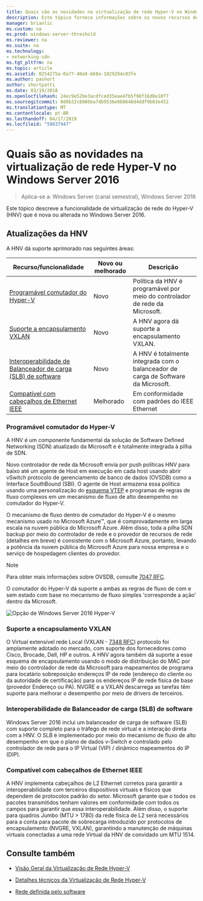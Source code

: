 ```yaml
---
title: Quais são as novidades na virtualização de rede Hyper-V no Windows Server 2016
description: Este tópico fornece informações sobre os novos recursos de virtualização de rede do Hyper-V no Windows Server 2016
manager: brianlic
ms.custom: na
ms.prod: windows-server-threshold
ms.reviewer: na
ms.suite: na
ms.technology:
- networking-sdn
ms.tgt_pltfrm: na
ms.topic: article
ms.assetid: 0254275a-0a77-40a9-b68a-1029284c03fe
ms.author: pashort
author: shortpatti
ms.date: 03/19/2018
ms.openlocfilehash: 24ec9e52be3acdfced35eae4fb5f98f16d8e18f7
ms.sourcegitcommit: 0d0b32c8986ba7db9536e0b8648d4ddf9b03e452
ms.translationtype: MT
ms.contentlocale: pt-BR
ms.lasthandoff: 04/17/2019
ms.locfileid: "59837947"
---
```

# <a name="whats-new-in-hyper-v-network-virtualization-in-windows-server-2016"></a>Quais são as novidades na virtualização de rede Hyper-V no Windows Server 2016

>Aplica-se a: Windows Server (canal semestral), Windows Server 2016

Este tópico descreve a funcionalidade de virtualização de rede do Hyper-V (HNV) que é nova ou alterada no Windows Server 2016.  
  
## <a name="BKMK_IPAM2012R2"></a>Atualizações da HNV  
A HNV dá suporte aprimorado nas seguintes áreas:  
  
|Recurso/funcionalidade|Novo ou melhorado|Descrição|  
|--------------------------|-------------------|---------------|  
|[Programável comutador do Hyper-V](../../../sdn/technologies/hyper-v-network-virtualization/../../../sdn/technologies/hyper-v-network-virtualization/../../../sdn/technologies/hyper-v-network-virtualization/../../../sdn/technologies/hyper-v-network-virtualization/whats-new-hyperv-network-virtualization-windows-server.md#SDN)|Novo|Política da HNV é programável por meio do controlador de rede da Microsoft.|  
|[Suporte a encapsulamento VXLAN](../../../sdn/technologies/hyper-v-network-virtualization/../../../sdn/technologies/hyper-v-network-virtualization/../../../sdn/technologies/hyper-v-network-virtualization/../../../sdn/technologies/hyper-v-network-virtualization/whats-new-hyperv-network-virtualization-windows-server.md#VXLAN)|Novo|A HNV agora dá suporte a encapsulamento VXLAN.|  
|[Interoperabilidade de Balanceador de carga (SLB) de software](../../../sdn/technologies/hyper-v-network-virtualization/../../../sdn/technologies/hyper-v-network-virtualization/../../../sdn/technologies/hyper-v-network-virtualization/../../../sdn/technologies/hyper-v-network-virtualization/whats-new-hyperv-network-virtualization-windows-server.md#SLB)|Novo|A HNV é totalmente integrada com o balanceador de carga de Software da Microsoft.|  
|[Compatível com cabeçalhos de Ethernet IEEE](../../../sdn/technologies/hyper-v-network-virtualization/../../../sdn/technologies/hyper-v-network-virtualization/../../../sdn/technologies/hyper-v-network-virtualization/../../../sdn/technologies/hyper-v-network-virtualization/whats-new-hyperv-network-virtualization-windows-server.md#L2)|Melhorado|Em conformidade com padrões do IEEE Ethernet|  
  
### <a name="SDN"></a>Programável comutador do Hyper-V  
A HNV é um componente fundamental da solução de Software Defined Networking (SDN) atualizado da Microsoft e é totalmente integrada à pilha de SDN.  
  
Novo controlador de rede da Microsoft envia por push políticas HNV para baixo até um agente de Host em execução em cada host usando abrir vSwitch protocolo de gerenciamento de banco de dados (OVSDB) como a Interface SouthBound (SBI). O agente de Host armazena essa política usando uma personalização do [esquema VTEP](https://github.com/openvswitch/ovs/blob/master/vtep/vtep.ovsschema) e programas de regras de fluxo complexos em um mecanismo de fluxo de alto desempenho no comutador do Hyper-V.  
  
O mecanismo de fluxo dentro de comutador do Hyper-V é o mesmo mecanismo usado no Microsoft Azure&trade;, que é comprovadamente em larga escala na nuvem pública do Microsoft Azure. Além disso, toda a pilha SDN backup por meio do controlador de rede e o provedor de recursos de rede (detalhes em breve) é consistente com o Microsoft Azure, portanto, levando a potência da nuvem pública do Microsoft Azure para nossa empresa e o serviço de hospedagem clientes do provedor.  
  
> [!NOTE]  
> Para obter mais informações sobre OVSDB, consulte [7047 RFC](https://www.rfc-editor.org/info/rfc7047).  
  
O comutador do Hyper-V dá suporte a ambas as regras de fluxo de com e sem estado com base no mecanismo de fluxo simples 'corresponde a ação' dentro da Microsoft.  
 
![Opção de Windows Server 2016 Hyper-V](../../../media/what-s-new-in-hyper-v-network-virtualization-in-windows-server/HNVOverview.png)  
  
### <a name="VXLAN"></a>Suporte a encapsulamento VXLAN  
O Virtual extensível rede Local (VXLAN - [7348 RFC](https://www.rfc-editor.org/info/rfc7348)) protocolo foi amplamente adotado no mercado, com suporte dos fornecedores como Cisco, Brocade, Dell, HP e outros. A HNV agora também dá suporte a esse esquema de encapsulamento usando o modo de distribuição do MAC por meio do controlador de rede da Microsoft para mapeamentos de programa para locatário sobreposição endereços IP de rede (endereço do cliente ou da autoridade de certificação) para os endereços IP de rede física de base (provedor Endereço ou PA). NVGRE e a VXLAN descarrega as tarefas têm suporte para melhorar o desempenho por meio de drivers de terceiros.  
  
### <a name="SLB"></a>Interoperabilidade de Balanceador de carga (SLB) de software  
Windows Server 2016 inclui um balanceador de carga de software (SLB) com suporte completo para o tráfego de rede virtual e a interação direta com a HNV. O SLB é implementado por meio do mecanismo de fluxo de alto desempenho em que o plano de dados v-Switch e controlado pelo controlador de rede para o IP Virtual (VIP) / dinâmico mapeamentos do IP (DIP).  
  
### <a name="L2"></a>Compatível com cabeçalhos de Ethernet IEEE  
A HNV implementa cabeçalhos de L2 Ethernet corretos para garantir a interoperabilidade com terceiros dispositivos virtuais e físicos que dependem de protocolos padrão do setor. Microsoft garante que o todos os pacotes transmitidos tenham valores em conformidade com todos os campos para garantir que essa interoperabilidade. Além disso, o suporte para quadros Jumbo (MTU > 1780) da rede física de L2 será necessários para a conta para pacote de sobrecarga introduzido por protocolos de encapsulamento (NVGRE, VXLAN), garantindo a manutenção de máquinas virtuais conectadas a uma rede Virtual da HNV de convidado um MTU 1514.  
  
## <a name="see-also"></a>Consulte também  
  
-   [Visão Geral da Virtualização de Rede Hyper-V](hyperv-network-virtualization-overview-windows-server.md)  
  
-   [Detalhes técnicos da Virtualização de Rede Hyper-V](hyperv-network-virtualization-technical-details-windows-server.md)  
  
-   [Rede definida pelo software](../../Software-Defined-Networking--SDN-.md)  
  